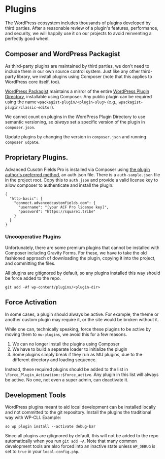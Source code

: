 # Plugins

The WordPress ecosystem includes thousands of plugins developed by third parties. After a reasonable review
of a plugin's features, performance, and security, we will happily use it on our projects to avoid reinventing
a perfectly good wheel.

## Composer and WordPress Packagist

As third-party plugins are maintained by third parties, we don't need to include them in our own source control system.
Just like any other third-party library, we install plugins using Composer (note that this applies to WordPress
core itself, too).

[WordPress Packagist](https://wpackagist.org/) maintains a mirror of the entire [WordPress Plugin
Directory](https://wordpress.org/plugins/), installable using Composer. Any public plugin can be required using
the name `wpackagist-plugin/<plugin-slug>` (e.g., `wpackagist-plugin/classic-editor`).

We cannot count on plugins in the WordPress Plugin Directory to use semantic versioning, so _always_ set a specific
version of the plugin in `composer.json`.

Update plugins by changing the version in `composer.json` and running `composer udpate`.

## Proprietary Plugins.

Advanced Cusotm Fields Pro is installed via Composer using [the plugin author's preferred method](https://www.advancedcustomfields.com/resources/installing-acf-pro-with-composer/), an auth.json file.
There is a `auth-sample.json` file in the project root. Copy this to `auth.json` and provide a valid license key to
allow composer to authenticate and install the plugin.

```
{
  "http-basic": {
    "connect.advancedcustomfields.com": {
      "username": "[your ACF Pro license key]",
      "password": "https://square1.tribe"
    }
  }
}
```

### Uncooperative Plugins

Unfortunately, there are some premium plugins that cannot be installed with Composer including Gravity Forms.
For these, we have to take the old fashioned approach of downloading the plugin, copying it into the project,
and committing the files.

All plugins are gitignored by default, so any plugins installed this way should be force added to the repo.

```
git add -Af wp-content/plugins/<plugin-dir>
```

## Force Activation

In some cases, a plugin should always be active. For example, the theme or another custom plugin may require it, or
the site would be broken without it.

While one can, technically speaking, force these plugins to be active by moving them to `mu-plugins`, we avoid this
for a few reasons.

1. We can no longer install the plugins using Composer
2. We have to build a separate loader to initialize the plugin
3. Some plugins simply break if they run as MU plugins, due to the different directory and loading sequence.

Instead, these required plugins should be added to the list in `\Force_Plugin_Activation::$force_active`. Any plugin
in this list will always be active. No one, not even a super admin, can deactivate it.

## Development Tools

WordPress plugins meant to aid local development can be installed locally and not committed to the git repository.
Install the plugins the traditional way with WP-CLI. Example:

```
so wp plugin install --activate debug-bar
```

Since all plugins are gitignored by default, this will not be added to the repo automatically when you run
`git add -A`. Note that many common development tools are also forced into an inactive state unless `WP_DEBUG`
is set to `true` in your `local-config.php`.
